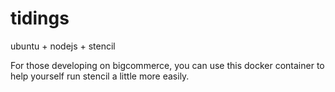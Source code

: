 # tidings
ubuntu + nodejs + stencil

For those developing on bigcommerce, you can use
this docker container to help yourself run
stencil a little more easily.

